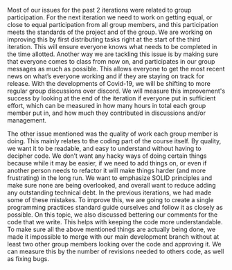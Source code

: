 Most of our issues for the past 2 iterations were related to group participation. For the next iteration we need to work on getting equal, or close to equal participation from all group members, and this participation meets the standards of the project and of the group. We are working on improving this by first distributing tasks right at the start of the third iteration. This will ensure everyone knows what needs to be completed in the time allotted. Another way we are tackling this issue is by making sure that everyone comes to class from now on, and participates in our group messages as much as possible. This allows everyone to get the most recent news on what’s everyone working and if they are staying on track for release. With the developments of Covid-19, we will be shifting to more regular group discussions over discord. We will measure this improvement's success by looking at the end of the iteration if everyone put in sufficient effort, which can be measured in how many hours in total each group member put in, and how much they contributed in discussions and/or management.  
  
The other issue mentioned was the quality of work each group member is doing. This mainly relates to the coding part of the course itself. By quality, we want it to be readable, and easy to understand without having to decipher code. We don’t want any hacky ways of doing certain things because while it may be easier, if we need to add things on, or even if another person needs to refactor it will make things harder (and more frustrating) in the long run. We want to emphasize SOLID principles and make sure none are being overlooked, and overall want to reduce adding any outstanding technical debt. In the previous iterations, we had made some of these mistakes. To improve this, we are going to create a single programming practices standard guide ourselves and follow it as closely as possible. On this topic, we also discussed bettering our comments for the code that we write. This helps with keeping the code more understandable. To make sure all the above mentioned things are actually being done, we made it impossible to merge with our main development branch without at least two other group members looking over the code and approving it. We can measure this by the number of revisions needed to others code, as well as fixing bugs.
